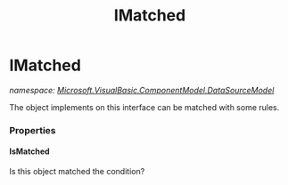 ﻿---
title: IMatched
---

# IMatched
_namespace: [Microsoft.VisualBasic.ComponentModel.DataSourceModel](N-Microsoft.VisualBasic.ComponentModel.DataSourceModel.html)_

The object implements on this interface can be matched with some rules.



### Properties

#### IsMatched
Is this object matched the condition?

